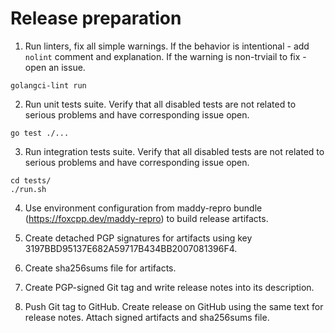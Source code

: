 # Release preparation

1. Run linters, fix all simple warnings. If the behavior is intentional - add
`nolint` comment and explanation. If the warning is non-trviail to fix - open
an issue.
```
golangci-lint run
```

2. Run unit tests suite. Verify that all disabled tests are not related to
   serious problems and have corresponding issue open.
```
go test ./...
```

3. Run integration tests suite. Verify that all disabled tests are not related
   to serious problems and have corresponding issue open.
```
cd tests/
./run.sh
```

4. Use environment configuration from maddy-repro bundle
   (https://foxcpp.dev/maddy-repro) to build release artifacts.

5. Create detached PGP signatures for artifacts using key
   3197BBD95137E682A59717B434BB2007081396F4.

6. Create sha256sums file for artifacts.

7. Create PGP-signed Git tag and write release notes into its description.

8. Push Git tag to GitHub. Create release on GitHub using the same text for
   release notes. Attach signed artifacts and sha256sums file.
